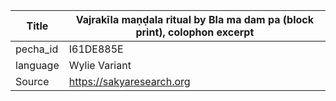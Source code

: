|Title | Vajrakīla maṇḍala ritual by Bla ma dam pa (block print), colophon excerpt 
| --- | --- 
|pecha_id | I61DE885E
|language | Wylie Variant
|Source | https://sakyaresearch.org